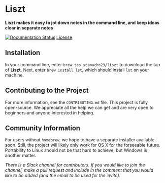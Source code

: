 # Liszt 

**Liszt makes it easy to jot down notes in the command line, and
keep ideas clear in separate notes**

[![Documentation Status](https://readthedocs.org/projects/liszt/badge/?version=latest)](https://liszt.readthedocs.io/en/latest/?badge=latest)
[License](https://img.shields.io/github/license/scamacho23/homebrew-liszt)

## Installation
In your command line, enter `brew tap scamacho23/liszt` to download the tap of **Liszt**. 
Next, enter `brew install lst`, which should install `lst` on your machine.

## Contributing to the Project
For more information, see the `CONTRIBUTING.md` file.
This project is fully open-source. We appreciate all the help
we can get and are very open to beginners and anyone interested
in helping.

## Community Information
For users without `homebrew`, we hope to have a separate installer
available soon. Still, the project will likely only work for OS X
for the forseeable future. Portability to Linux should not be
that hard to achieve, but Windows is another matter.

*There is a Slack channel for contributors. If you would like to join
the channel, make a pull request and include in the comment that you
would like to be added (and the email to be used for the invite).*
